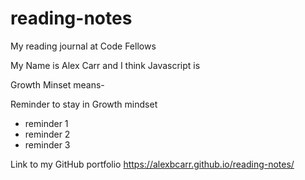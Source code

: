 # reading-notes
My reading journal at Code Fellows

My Name is Alex Carr and I think Javascript is  

Growth Minset means-

Reminder to stay in Growth mindset

- reminder 1
- reminder 2
- reminder 3

Link to my GitHub portfolio https://alexbcarr.github.io/reading-notes/







